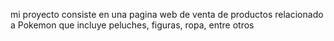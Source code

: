 mi proyecto consiste en una pagina web de venta de productos relacionado a Pokemon que incluye peluches, figuras, ropa, entre otros
